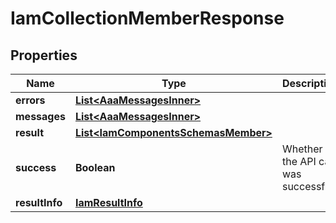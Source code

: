 

# IamCollectionMemberResponse


## Properties

| Name | Type | Description | Notes |
|------------ | ------------- | ------------- | -------------|
|**errors** | [**List&lt;AaaMessagesInner&gt;**](AaaMessagesInner.md) |  |  |
|**messages** | [**List&lt;AaaMessagesInner&gt;**](AaaMessagesInner.md) |  |  |
|**result** | [**List&lt;IamComponentsSchemasMember&gt;**](IamComponentsSchemasMember.md) |  |  |
|**success** | **Boolean** | Whether the API call was successful |  |
|**resultInfo** | [**IamResultInfo**](IamResultInfo.md) |  |  [optional] |



